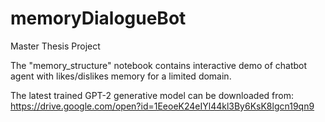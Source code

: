 # memoryDialogueBot
Master Thesis Project

The "memory_structure" notebook contains interactive demo of chatbot agent with likes/dislikes memory for a limited domain.

The latest trained GPT-2 generative model can be downloaded from: https://drive.google.com/open?id=1EeoeK24eIYl44kl3By6KsK8lgcn19qn9
